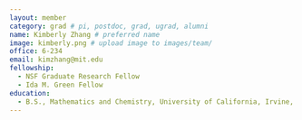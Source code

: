 ```yaml
---
layout: member
category: grad # pi, postdoc, grad, ugrad, alumni
name: Kimberly Zhang # preferred name
image: kimberly.png # upload image to images/team/
office: 6-234
email: kimzhang@mit.edu
fellowship:
  - NSF Graduate Research Fellow
  - Ida M. Green Fellow
education:
  - B.S., Mathematics and Chemistry, University of California, Irvine, 2021
---
```

